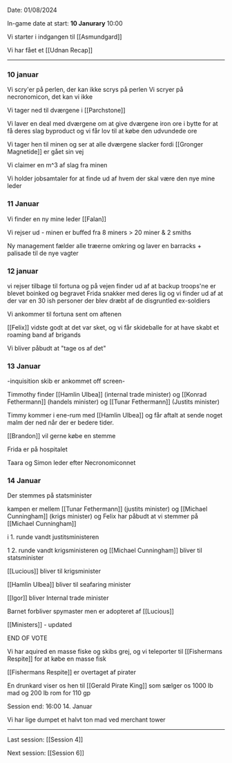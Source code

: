 Date: 01/08/2024

In-game date at start: **10 Janurary** 10:00

Vi starter i indgangen til [[Asmundgard]]

Vi har fået et [[Udnan Recap]]

---
### **10 januar**

Vi scry'er på perlen, der kan ikke scrys på perlen
Vi scryer på necronomicon, det kan vi ikke

Vi tager ned til dværgene i [[Parchstone]]

Vi laver en deal med dværgene om at give dværgene iron ore i bytte for at få deres slag byproduct og vi får lov til at købe den udvundede ore

Vi tager hen til minen og ser at alle dværgene slacker fordi [[Gronger Magnetide]] er gået sin vej

Vi claimer en m^3 af slag fra minen

Vi holder jobsamtaler for at finde ud af hvem der skal være den nye mine leder

### **11 Januar**

Vi finder en ny mine leder [[Falan]] 

Vi rejser ud - minen er buffed fra 8 miners > 20 miner & 2 smiths

Ny management fælder alle træerne omkring og laver en barracks + palisade til de nye vagter

### **12 januar**

vi rejser tilbage til fortuna og på vejen finder ud af at backup troops'ne er blevet boinked og begravet
Frida snakker med deres lig og vi finder ud af at der var en 30 ish personer der blev dræbt af de disgruntled ex-soldiers

Vi ankommer til fortuna sent om aftenen

[[Felix]] vidste godt at det var sket, og vi får skideballe for at have skabt et roaming band af brigands

Vi bliver påbudt at "tage os af det"

### **13 Januar**

-inquisition skib er ankommet off screen-

Timmothy finder [[Hamlin Ulbea]] (internal trade minister) og  [[Konrad Fethermann]] (handels minister) og [[Tunar Fethermann]] (Justits minister)

Timmy kommer i ene-rum med [[Hamlin Ulbea]] og får aftalt at sende noget malm der ned når der er bedere tider.

[[Brandon]] vil gerne købe en stemme

Frida er på hospitalet

Taara og Simon leder efter Necronomiconnet
### **14 Januar**

Der stemmes på statsminister

kampen er mellem [[Tunar Fethermann]] (justits minister) og [[Michael Cunningham]] (krigs minister)
og Felix har påbudt at vi stemmer på [[Michael Cunningham]]


i 1. runde vandt justitsministeren

1 2. runde vandt krigsministeren og [[Michael Cunningham]] bliver til statsminister

[[Lucious]] bliver til krigsminister

[[Hamlin Ulbea]] bliver til seafaring minister

[[Igor]] bliver Internal trade minister

Barnet forbliver spymaster men er adopteret af [[Lucious]]

[[Ministers]] - updated

END OF VOTE

Vi har aquired en masse fiske og skibs grej, og vi teleporter til [[Fishermans Respite]] for at købe en masse fisk

[[Fishermans Respite]] er overtaget af pirater 

En drunkard viser os hen til [[Gerald Pirate King]] som sælger os 1000 lb mad og 200 lb rom for 110 gp

Session end: 16:00 14. Januar

Vi har lige dumpet et halvt ton mad ved merchant tower 


* * *

Last session: [[Session 4]]

Next session: [[Session 6]]

